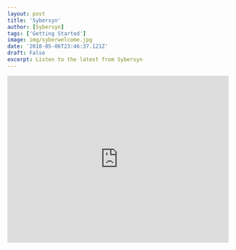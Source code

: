 ```yaml
---
layout: post
title: 'Sybersyn'
author: [Sybersyn]
tags: ['Getting Started']
image: img/syberwelcome.jpg
date: '2018-05-06T23:46:37.121Z'
draft: False
excerpt: Listen to the latest from Sybersyn
---
```


<iframe src="https://open.spotify.com/embed/artist/3RmmqvC0pG45U0sG6tuE4A" width="100%" height="380" frameBorder="0" allowtransparency="true" allow="encrypted-media"></iframe>
